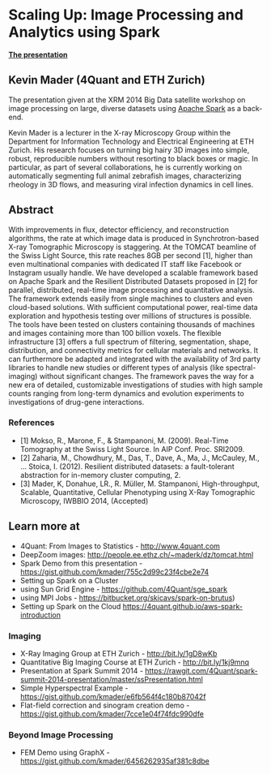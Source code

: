# Scaling Up: Image Processing and Analytics using Spark
__[The presentation](https://rawgit.com/4Quant/xrm-big-data/master/xrmBigDataPres.html)__
## Kevin Mader (4Quant and ETH Zurich)
The presentation given at the XRM 2014 Big Data satellite workshop on image processing on large, diverse datasets using [Apache Spark](http://spark.apache.org) as a back-end.

Kevin Mader is a lecturer in the X-ray Microscopy Group within the Department for Information Technology and Electrical Engineering at ETH Zurich. His research focuses on turning big hairy 3D images into simple, robust, reproducible numbers without resorting to black boxes or magic. In particular, as part of several collaborations, he is currently working on automatically segmenting full animal zebrafish images, characterizing rheology in 3D flows, and measuring viral infection dynamics in cell lines.

## Abstract
With improvements in flux, detector efficiency, and reconstruction algorithms, the rate at which image data is produced in Synchrotron-based X-ray Tomographic Microscopy is staggering. At the TOMCAT beamline of the Swiss Light Source, this rate reaches 8GB per second [1], higher than even multinational companies with dedicated IT staff like Facebook or Instagram usually handle. We have developed a scalable framework based on Apache Spark and the Resilient Distributed Datasets proposed in [2] for parallel, distributed, real-time image processing and quantitative analysis. The framework extends easily from single machines to clusters and even cloud-based solutions. With sufficient computational power, real-time data exploration and hypothesis testing over millions of structures is possible. The tools have been tested on clusters containing thousands of machines and images containing more than 100 billion voxels. The flexible infrastructure [3] offers a full spectrum of filtering, segmentation, shape, distribution, and connectivity metrics for cellular materials and networks. It can furthermore be adapted and integrated with the availability of 3rd party libraries to handle new studies or different types of analysis (like spectral-imaging) without significant changes. The framework paves the way for a new era of detailed, customizable investigations of studies with high sample counts ranging from long-term dynamics and evolution experiments to investigations of drug-gene interactions.

### References

- [1] Mokso, R., Marone, F., & Stampanoni, M. (2009). Real-Time Tomography at the Swiss Light Source. In AIP Conf. Proc. SRI2009.
- [2] Zaharia, M., Chowdhury, M., Das, T., Dave, A., Ma, J., McCauley, M., … Stoica, I. (2012). Resilient distributed datasets: a fault-tolerant abstraction for in-memory cluster computing, 2.
- [3] Mader, K, Donahue, LR., R. Müller, M. Stampanoni, High-throughput, Scalable, Quantitative, Cellular Phenotyping using X-Ray Tomographic Microscopy, IWBBIO 2014, (Accepted)

## Learn more at 
- 4Quant: From Images to Statistics - http://www.4quant.com
 - DeepZoom images: http://people.ee.ethz.ch/~maderk/dz/tomcat.html
- Spark Demo from this presentation - https://gist.github.com/kmader/755c2d99c23f4cbe2e74
- Setting up Spark on a Cluster
 - using Sun Grid Engine - https://github.com/4Quant/sge_spark
 - using MPI Jobs - https://bitbucket.org/skicavs/spark-on-brutus)
- Setting up Spark on the Cloud https://4quant.github.io/aws-spark-introduction

### Imaging
- X-Ray Imaging Group at ETH Zurich - http://bit.ly/1gD8wKb
- Quantitative Big Imaging Course at ETH Zurich - http://bit.ly/1kj9mnq
- Presentation at Spark Summit 2014 - https://rawgit.com/4Quant/spark-summit-2014-presentation/master/ssPresentation.html
- Simple Hyperspectral Example - https://gist.github.com/kmader/e6fb564f4c180b87042f
- Flat-field correction and sinogram creation demo - https://gist.github.com/kmader/7cce1e04f74fdc990dfe

### Beyond Image Processing
- FEM Demo using GraphX - https://gist.github.com/kmader/6456262935af381c8dbe


